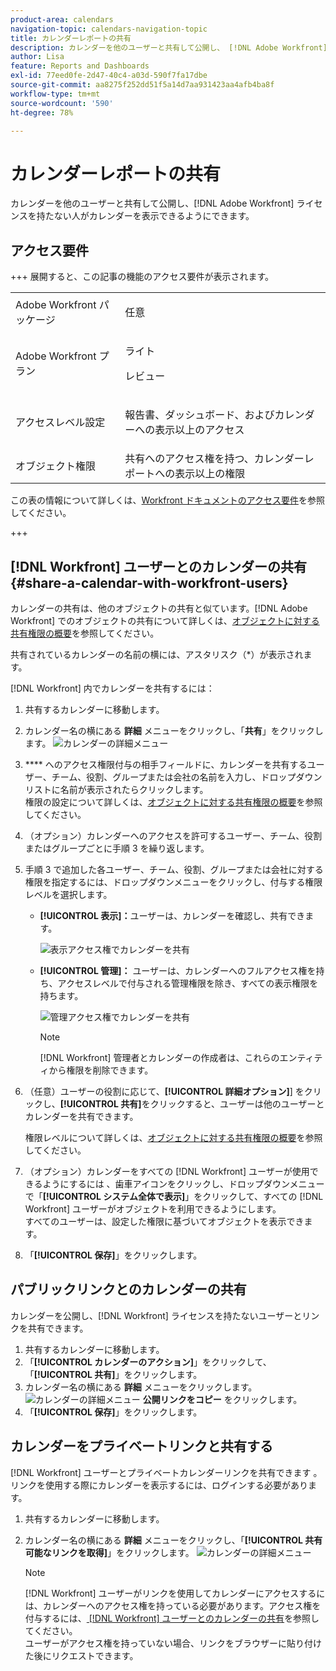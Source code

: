 ```yaml
---
product-area: calendars
navigation-topic: calendars-navigation-topic
title: カレンダーレポートの共有
description: カレンダーを他のユーザーと共有して公開し、 [!DNL Adobe Workfront]  ライセンスを持たない人がカレンダーを表示できるようにできます。
author: Lisa
feature: Reports and Dashboards
exl-id: 77eed0fe-2d47-40c4-a03d-590f7fa17dbe
source-git-commit: aa8275f252dd51f5a14d7aa931423aa4afb4ba8f
workflow-type: tm+mt
source-wordcount: '590'
ht-degree: 78%

---
```


# カレンダーレポートの共有


カレンダーを他のユーザーと共有して公開し、[!DNL Adobe Workfront] ライセンスを持たない人がカレンダーを表示できるようにできます。

## アクセス要件

+++ 展開すると、この記事の機能のアクセス要件が表示されます。

<table style="table-layout:auto"> 
 <col> 
 </col> 
 <col> 
 </col> 
 <tbody> 
  <tr> 
   <td role="rowheader">Adobe Workfront パッケージ</td> 
   <td> <p>任意</p> </td> 
  </tr> 
  <tr> 
   <td role="rowheader">Adobe Workfront プラン</td> 
   <td><p>ライト</p>
       <p>レビュー</p></td> 
  </tr> 
  <tr> 
   <td role="rowheader">アクセスレベル設定</td> 
   <td> <p> 報告書、ダッシュボード、およびカレンダーへの表示以上のアクセス</p></td> 
  </tr> 
  <tr> 
   <td role="rowheader">オブジェクト権限</td> 
   <td>共有へのアクセス権を持つ、カレンダーレポートへの表示以上の権限</td> 
  </tr> 
 </tbody> 
</table>

この表の情報について詳しくは、[Workfront ドキュメントのアクセス要件](/help/quicksilver/administration-and-setup/add-users/access-levels-and-object-permissions/access-level-requirements-in-documentation.md)を参照してください。

+++

## [!DNL Workfront] ユーザーとのカレンダーの共有 {#share-a-calendar-with-workfront-users}

カレンダーの共有は、他のオブジェクトの共有と似ています。[!DNL Adobe Workfront] でのオブジェクトの共有について詳しくは、[オブジェクトに対する共有権限の概要](../../../workfront-basics/grant-and-request-access-to-objects/sharing-permissions-on-objects-overview.md)を参照してください。

共有されているカレンダーの名前の横には、アスタリスク（&#42;）が表示されます。

[!DNL Workfront] 内でカレンダーを共有するには：

1. 共有するカレンダーに移動します。
1. カレンダー名の横にある **詳細** メニューをクリックし、「**共有**」をクリックします。
   ![ カレンダーの詳細メニュー ](assets/more-menu-calendar.png)
1. **** へのアクセス権限付与の相手フィールドに、カレンダーを共有するユーザー、チーム、役割、グループまたは会社の名前を入力し、ドロップダウンリストに名前が表示されたらクリックします。\
   権限の設定について詳しくは、[オブジェクトに対する共有権限の概要](../../../workfront-basics/grant-and-request-access-to-objects/sharing-permissions-on-objects-overview.md)を参照してください。

1. （オプション）カレンダーへのアクセスを許可するユーザー、チーム、役割またはグループごとに手順 3 を繰り返します。
1. 手順 3 で追加した各ユーザー、チーム、役割、グループまたは会社に対する権限を指定するには、ドロップダウンメニューをクリックし、付与する権限レベルを選択します。

   * **[!UICONTROL 表示]：**&#x200B;ユーザーは、カレンダーを確認し、共有できます。

     ![ 表示アクセス権でカレンダーを共有 ](assets/view-calendar.png)

   * **[!UICONTROL 管理]：** ユーザーは、カレンダーへのフルアクセス権を持ち、アクセスレベルで付与される管理権限を除き、すべての表示権限を持ちます。

     ![ 管理アクセス権でカレンダーを共有 ](assets/manage-calendar.png)

     >[!NOTE]
     >
     >[!DNL Workfront] 管理者とカレンダーの作成者は、これらのエンティティから権限を削除できます。

1. （任意）ユーザーの役割に応じて、**[!UICONTROL 詳細オプション]**] をクリックし、**[!UICONTROL 共有]**&#x200B;をクリックすると、ユーザーは他のユーザーとカレンダーを共有できます。

   権限レベルについて詳しくは、[オブジェクトに対する共有権限の概要](../../../workfront-basics/grant-and-request-access-to-objects/sharing-permissions-on-objects-overview.md)を参照してください。

1. （オプション）カレンダーをすべての [!DNL Workfront] ユーザーが使用できるようにするには 、歯車アイコンをクリックし、ドロップダウンメニューで「**[!UICONTROL システム全体で表示]**」をクリックして、すべての [!DNL Workfront] ユーザーがオブジェクトを利用できるようにします。\
   すべてのユーザーは、設定した権限に基づいてオブジェクトを表示できます。

1. 「**[!UICONTROL 保存]**」をクリックします。

## パブリックリンクとのカレンダーの共有

カレンダーを公開し、[!DNL Workfront] ライセンスを持たないユーザーとリンクを共有できます。

1. 共有するカレンダーに移動します。
1. 「**[!UICONTROL カレンダーのアクション]**」をクリックして、「**[!UICONTROL 共有]**」をクリックします。
1. カレンダー名の横にある **詳細** メニューをクリックします。
   ![ カレンダーの詳細メニュー ](assets/more-menu-calendar.png)
**公開リンクをコピー** をクリックします。
1. 「**[!UICONTROL 保存]**」をクリックします。

## カレンダーをプライベートリンクと共有する

[!DNL Workfront] ユーザーとプライベートカレンダーリンクを共有できます 。リンクを使用する際にカレンダーを表示するには、ログインする必要があります。

1. 共有するカレンダーに移動します。
1. カレンダー名の横にある **詳細** メニューをクリックし、「**[!UICONTROL 共有可能なリンクを取得]**」をクリックします。
   ![ カレンダーの詳細メニュー ](assets/more-menu-calendar.png)

   >[!NOTE]
   >
   >[!DNL Workfront] ユーザーがリンクを使用してカレンダーにアクセスするには、カレンダーへのアクセス権を持っている必要があります。アクセス権を付与するには、[ [!DNL Workfront]  ユーザーとのカレンダーの共有](#share-a-calendar-with-workfront-users)を参照してください。\
   >ユーザーがアクセス権を持っていない場合、リンクをブラウザーに貼り付けた後にリクエストできます。
